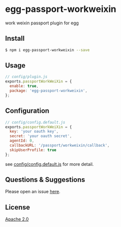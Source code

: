 # egg-passport-workweixin

work weixin passport plugin for egg

## Install

```bash
$ npm i egg-passport-workweixin --save
```

## Usage

```js
// config/plugin.js
exports.passportWorkWeiXin = {
  enable: true,
  package: 'egg-passport-workweixin',
};
```

## Configuration

```js
// config/config.default.js
exports.passportWorkWeiXin = {
  key: 'your oauth key',
  secret: 'your oauth secret',
  agentId: 0,
  callbackURL: '/passport/workweixin/callback',
  skipUserProfile: true
};
```

see [config/config.default.js](config/config.default.js) for more detail.

## Questions & Suggestions

Please open an issue [here](https://github.com/liyunde/egg-passport-workweixin/issues).

## License

[Apache 2.0](LICENSE)
